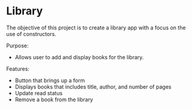 # Library

The objective of this project is to create a library app with a focus on the use of constructors. 

Purpose:
- Allows user to add and display books for the library.

Features: 
- Button that brings up a form
- Displays books that includes title, author, and number of pages
- Update read status
- Remove a book from the library

